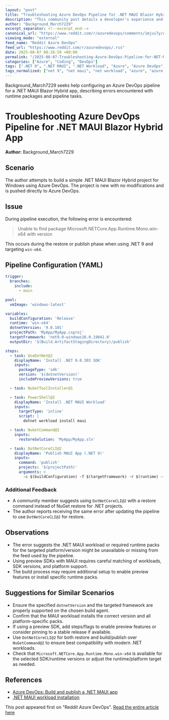 ```yaml
---
layout: "post"
title: "Troubleshooting Azure DevOps Pipeline for .NET MAUI Blazor Hybrid App"
description: "This community post details a developer's experience and troubleshooting process while setting up an Azure DevOps pipeline for building a .NET MAUI Blazor Hybrid project targeting Windows. It highlights pipeline YAML configuration, issues with missing runtime packages, and feedback on DevOps task selection."
author: "Background_March7229"
excerpt_separator: <!--excerpt_end-->
canonical_url: "https://www.reddit.com/r/azuredevops/comments/1mjui7y/dotnet_maui_pipeline/"
viewing_mode: "external"
feed_name: "Reddit Azure DevOps"
feed_url: "https://www.reddit.com/r/azuredevops/.rss"
date: 2025-08-07 08:26:59 +00:00
permalink: "/2025-08-07-Troubleshooting-Azure-DevOps-Pipeline-for-NET-MAUI-Blazor-Hybrid-App.html"
categories: ["Azure", "Coding", "DevOps"]
tags: [".NET 9", ".NET MAUI", ".NET Workload", "Azure", "Azure DevOps", "Blazor Hybrid", "Build Automation", "CI/CD", "Coding", "Community", "DevOps", "DotNetCoreCLI", "Microsoft.NETCore.App.Runtime.Mono.win X64", "NuGet", "Pipeline", "Pipeline Troubleshooting", "SDK Installation", "Windows Desktop", "YAML"]
tags_normalized: ["net 9", "net maui", "net workload", "azure", "azure devops", "blazor hybrid", "build automation", "ci slash cd", "coding", "community", "devops", "dotnetcorecli", "microsoft dot netcore dot app dot runtime dot mono dot win x64", "nuget", "pipeline", "pipeline troubleshooting", "sdk installation", "windows desktop", "yaml"]
---
```


Background_March7229 seeks help configuring an Azure DevOps pipeline for a .NET MAUI Blazor Hybrid app, describing errors encountered with runtime packages and pipeline tasks.<!--excerpt_end-->

# Troubleshooting Azure DevOps Pipeline for .NET MAUI Blazor Hybrid App

**Author:** Background_March7229

## Scenario

The author attempts to build a simple .NET MAUI Blazor Hybrid project for Windows using Azure DevOps. The project is new with no modifications and is pushed directly to Azure DevOps.

## Issue

During pipeline execution, the following error is encountered:

> Unable to find package Microsoft.NETCore.App.Runtime.Mono.win-x64 with version

This occurs during the restore or publish phase when using .NET 9 and targeting `win-x64`.

## Pipeline Configuration (YAML)

```yaml
trigger:
  branches:
    include:
      - main

pool:
  vmImage: 'windows-latest'

variables:
  buildConfiguration: 'Release'
  runtime: 'win-x64'
  dotnetVersion: '9.0.101'
  projectPath: 'MyApp/MyApp.csproj'
  targetFramework: 'net9.0-windows10.0.19041.0'
  outputDir: '$(Build.ArtifactStagingDirectory)/publish'

steps:
  - task: UseDotNet@2
    displayName: 'Install .NET 9.0.303 SDK'
    inputs:
      packageType: 'sdk'
      version: '$(dotnetVersion)'
      includePreviewVersions: true

  - task: NuGetToolInstaller@1

  - task: PowerShell@2
    displayName: 'Install .NET MAUI Workload'
    inputs:
      targetType: 'inline'
      script: |
        dotnet workload install maui

  - task: NuGetCommand@2
    inputs:
      restoreSolution: 'MyApp/MyApp.sln'

  - task: DotNetCoreCLI@2
    displayName: 'Publish MAUI App (.NET 9)'
    inputs:
      command: 'publish'
      projects: '$(projectPath)'
      arguments: >
        -c $(buildConfiguration) -f $(targetFramework) -r $(runtime) --self-contained true -p:PublishSingleFile=true -p:WindowsPackageType=None -o $(outputDir)
```

### Additional Feedback

- A community member suggests using `DotNetCoreCLI@2` with a restore command instead of NuGet restore for .NET projects.
- The author reports receiving the same error after updating the pipeline to use `DotNetCoreCLI@2` for restore.

## Observations

- The error suggests the .NET MAUI workload or required runtime packs for the targeted platform/version might be unavailable or missing from the feed used by the pipeline.
- Using preview SDKs with MAUI requires careful matching of workloads, SDK versions, and platform support.
- The build process may require additional setup to enable preview features or install specific runtime packs.

## Suggestions for Similar Scenarios

- Ensure the specified `dotnetVersion` and the targeted framework are properly supported on the chosen build agent.
- Confirm that the MAUI workload installs the correct version and all platform-specific packs.
- If using a preview SDK, add steps/flags to enable preview features or consider pinning to a stable release if available.
- Use `DotNetCoreCLI@2` for both restore and build/publish over `NuGetCommand@2` to ensure best compatibility with modern .NET workloads.
- Check that `Microsoft.NETCore.App.Runtime.Mono.win-x64` is available for the selected SDK/runtime versions or adjust the runtime/platform target as needed.

## References

- [Azure DevOps: Build and publish a .NET MAUI app](https://learn.microsoft.com/dotnet/maui/windows/deployment/publish-cli)
- [.NET MAUI workload installation](https://learn.microsoft.com/dotnet/maui/fundamentals/workloads)

This post appeared first on "Reddit Azure DevOps". [Read the entire article here](https://www.reddit.com/r/azuredevops/comments/1mjui7y/dotnet_maui_pipeline/)

